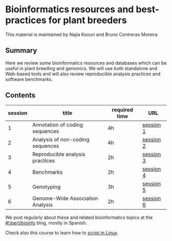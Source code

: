 # Bioinformatics resources and best-practices for plant breeders

This material is maintained by Najla Ksouri and Bruno Contreras Moreira

##  Summary

Here we review some bioinformatics resources and databases which can be useful in plant breeding and genomics. 
We will use both standalone and Web-based tools and will also review reproducible analysis practices and software benchmarks.

## Contents

|session|title|required time|URL|
|-------|-----|-------------|---|
|1|Annotation of coding sequences|4h|[session 1](./session1.html)|
|2|Analysis of non-coding sequences|4h|[session 2](./session2.html)|
|3|Reproducible analysis practices|2h|[session 3](./session3.html)|
|4|Benchmarks|2h|[session 4](./session4.html)|
|5|Genotyping|3h|[session 5](./session5.html)|
|6|Genome-Wide Association Analysis|2h|[session 6](./session6.html)| 


We post regularly about these and related bioinformatics topics at the [#!/perl/bioinfo](https://bioinfoperl.blogspot.com) blog, mostly in Spanish.

Check also this course to learn how to [script in Linux](https://github.com/eead-csic-compbio/scripting_linux_shell).
